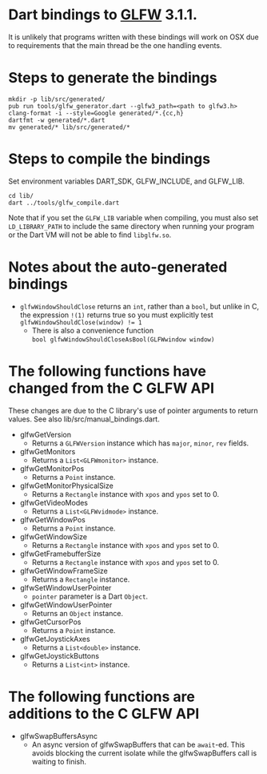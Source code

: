 # Dart bindings to [GLFW](http://glfw.org/) 3.1.1.

It is unlikely that programs written with these bindings will work on OSX due to
requirements that the main thread be the one handling events.

# Steps to generate the bindings
```shell
mkdir -p lib/src/generated/
pub run tools/glfw_generator.dart --glfw3_path=<path to glfw3.h>
clang-format -i --style=Google generated/*.{cc,h}
dartfmt -w generated/*.dart
mv generated/* lib/src/generated/*
```

# Steps to compile the bindings

Set environment variables DART_SDK, GLFW_INCLUDE, and GLFW_LIB.

```shell
cd lib/
dart ../tools/glfw_compile.dart
```

Note that if you set the `GLFW_LIB` variable when compiling, you must also set
`LD_LIBRARY_PATH` to include the same directory when running your program or
the Dart VM will not be able to find `libglfw.so`.

# Notes about the auto-generated bindings

- `glfwWindowShouldClose` returns an `int`, rather than a `bool`, but unlike
  in C, the expression `!(1)` returns true so you must explicitly test
    `glfwWindowShouldClose(window) != 1`
  - There is also a convenience function\
      `bool glfwWindowShouldCloseAsBool(GLFWwindow window)`

# The following functions have changed from the C GLFW API
These changes are due to the C library's use of pointer arguments to return
values. See also lib/src/manual\_bindings.dart.

- glfwGetVersion
  - Returns a `GLFWVersion` instance which has `major`, `minor`, `rev` fields.
- glfwGetMonitors
  - Returns a `List<GLFWmonitor>` instance.
- glfwGetMonitorPos
  - Returns a `Point` instance.
- glfwGetMonitorPhysicalSize
  - Returns a `Rectangle` instance with `xpos` and `ypos` set to 0.
- glfwGetVideoModes
  - Returns a `List<GLFWvidmode>` instance.
- glfwGetWindowPos
  - Returns a `Point` instance.
- glfwGetWindowSize
  - Returns a `Rectangle` instance with `xpos` and `ypos` set to 0.
- glfwGetFramebufferSize
  - Returns a `Rectangle` instance with `xpos` and `ypos` set to 0.
- glfwGetWindowFrameSize
  - Returns a `Rectangle` instance.
- glfwSetWindowUserPointer
  - `pointer` parameter is a Dart `Object`.
- glfwGetWindowUserPointer
  - Returns an `Object` instance.
- glfwGetCursorPos
  - Returns a `Point` instance.
- glfwGetJoystickAxes
  - Returns a `List<double>` instance.
- glfwGetJoystickButtons
  - Returns a `List<int>` instance.

# The following functions are additions to the C GLFW API
- glfwSwapBuffersAsync
  - An async version of glfwSwapBuffers that can be `await`-ed. This avoids
  blocking the current isolate while the glfwSwapBuffers call is waiting to
  finish.
